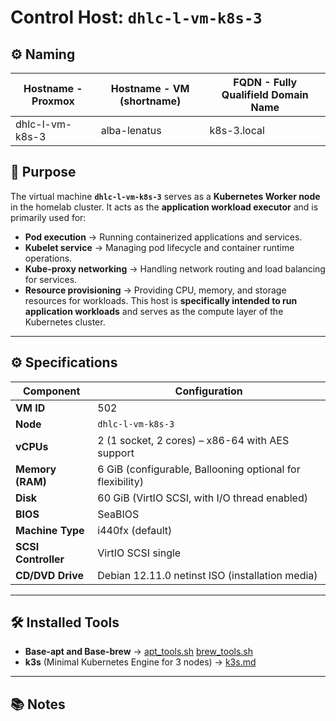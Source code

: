 # Control Host: `dhlc-l-vm-k8s-3`

## ⚙️ Naming

| **Hostname - Proxmox** | **Hostname - VM (shortname)** | **FQDN - Fully Qualifield Domain Name** |
|------------------------|-------------------------------|-----------------------------------------|
| dhlc-l-vm-k8s-3        | alba-lenatus                  | k8s-3.local                            |

## 📌 Purpose
The virtual machine **`dhlc-l-vm-k8s-3`** serves as a **Kubernetes Worker node** in the homelab cluster.
It acts as the **application workload executor** and is primarily used for:
- **Pod execution** → Running containerized applications and services.
- **Kubelet service** → Managing pod lifecycle and container runtime operations.
- **Kube-proxy networking** → Handling network routing and load balancing for services.
- **Resource provisioning** → Providing CPU, memory, and storage resources for workloads.
This host is **specifically intended to run application workloads** and serves as the compute layer of the Kubernetes cluster.

---

## ⚙️ Specifications

| Component            | Configuration                                                     |
|----------------------|-------------------------------------------------------------------|
| **VM ID**            | 502                                                               |
| **Node**             | `dhlc-l-vm-k8s-3`                                                |
| **vCPUs**            | 2 (1 socket, 2 cores) – x86-64 with AES support                   |
| **Memory (RAM)**     | 6 GiB (configurable, Ballooning optional for flexibility)         |
| **Disk**             | 60 GiB (VirtIO SCSI, with I/O thread enabled)                     |
| **BIOS**             | SeaBIOS                                                           |
| **Machine Type**     | i440fx (default)                                                  |
| **SCSI Controller**  | VirtIO SCSI single                                                |
| **CD/DVD Drive**     | Debian 12.11.0 netinst ISO (installation media)                   |

---

## 🛠️ Installed Tools

- **Base-apt and Base-brew** → [apt_tools.sh](/Environment/Automation/Scripts/apt_tools.sh) [brew_tools.sh](/Environment/Automation/Scripts/brew_tools.sh)
- **k3s** (Minimal Kubernetes Engine for 3 nodes) → [k3s.md](/Environment/Setup/k3s.md)

---

## 📚 Notes
